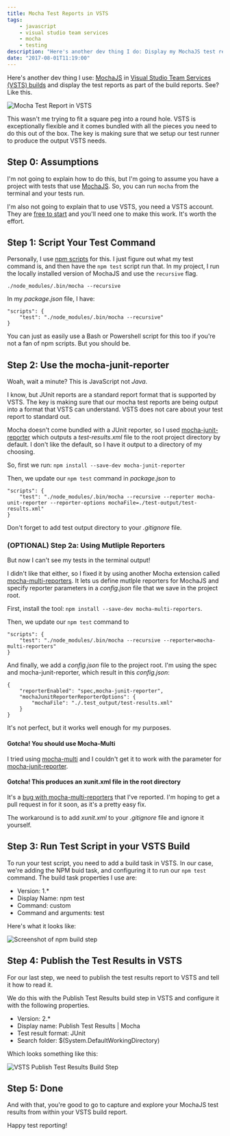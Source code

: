```yaml
---
title: Mocha Test Reports in VSTS
tags:
    - javascript
    - visual studio team services
    - mocha
    - testing
description: "Here's another dev thing I do: Display my MochaJS test report in the Visual Studio Team Services (VSTS) build report."
date: "2017-08-01T11:19:00"
---
```


[1]: https://mochajs.org/
[2]: https://www.visualstudio.com/team-services/continuous-integration/
[3]: https://davidwesst.blob.core.windows.net/blog/mocha-in-vsts/vsts-test-results-in-action.gif "Screenshot of a MochaJS test report in VSTS"
[4]: https://www.visualstudio.com/team-services/
[5]: https://docs.npmjs.com/misc/scripts
[6]: https://github.com/michaelleeallen/mocha-junit-reporter
[7]: https://github.com/stanleyhlng/mocha-multi-reporters
[8]: https://github.com/glenjamin/mocha-multi
[9]: https://davidwesst.blob.core.windows.net/blog/mocha-in-vsts/vsts-npm-test-task.png "Screenshot of VSTS Build Task that runs the tests"
[10]: https://davidwesst.blob.core.windows.net/blog/mocha-in-vsts/vsts-publish-test-results.png "Screenshot of VSTS Build Task that consumes the test report"
[11]: https://github.com/stanleyhlng/mocha-multi-reporters/issues/35 "My bug report for the XUnit issue in mocha-multi-reporters"

Here's another dev thing I use: [MochaJS][1] in [Visual Studio Team Services (VSTS) builds][2] and display the test reports as part of the build reports. See? Like this.

![Mocha Test Report in VSTS][3]

This wasn't me trying to fit a square peg into a round hole. VSTS is exceptionally flexible and it comes bundled with all the pieces you need to do this out of the box. The key is making sure that we setup our test runner to produce the output VSTS needs.

## Step 0: Assumptions
I'm not going to explain how to do this, but I'm going to assume you have a project with tests that use [MochaJS][1]. So, you can run `mocha` from the terminal and your tests run.

I'm also not going to explain that to use VSTS, you need a VSTS account. They are [free to start][4] and you'll need one to make this work. It's worth the effort.

## Step 1: Script Your Test Command
Personally, I use [npm scripts][5] for this. I just figure out what my test command is, and then have the `npm test` script run that. In my project, I run the locally installed version of MochaJS and use the `recursive` flag.

```
./node_modules/.bin/mocha --recursive
```

In my _package.json_ file, I have:

```
"scripts": {
    "test": "./node_modules/.bin/mocha --recursive"
}
```

You can just as easily use a Bash or Powershell script for this too if you're not a fan of npm scripts. But you should be.

## Step 2: Use the mocha-junit-reporter
Woah, wait a minute? This is JavaScript not _Java_.

I know, but JUnit reports are a standard report format that is supported by VSTS. The key is making sure that our mocha test reports are being output into a format that VSTS can understand. VSTS does not care about your test report to standard out.

Mocha doesn't come bundled with a JUnit reporter, so I used [mocha-junit-reporter][6] which outputs a _test-results.xml_ file to the root project directory by default. I don't like the default, so I have it output to a directory of my choosing.

So, first we run: `npm install --save-dev mocha-junit-reporter`

Then, we update our `npm test` command in _package.json_ to

```
"scripts": {
    "test": "./node_modules/.bin/mocha --recursive --reporter mocha-unit-reporter --reporter-options mochaFile=./test-output/test-results.xml"
}
```

Don't forget to add test output directory to your _.gitignore_ file.

### (OPTIONAL) Step 2a: Using Mutliple Reporters
But now I can't see my tests in the terminal output!

I didn't like that either, so I fixed it by using another Mocha extension called [mocha-multi-reporters][7]. It lets us define mutlple reporters for MochaJS and specify reporter parameters in a _config.json_ file that we save in the project root.

First, install the tool: `npm install --save-dev mocha-multi-reporters`.

Then, we update our `npm test` command to

```
"scripts": {
    "test": "./node_modules/.bin/mocha --recursive --reporter=mocha-multi-reporters"
}
```

And finally, we add a _config.json_ file to the project root. I'm using the spec and mocha-junit-reporter, which result in this _config.json_:

```
{
    "reporterEnabled": "spec,mocha-junit-reporter",
    "mochaJunitReporterReporterOptions": {
        "mochaFile": "./.test_output/test-results.xml"
    }
}
```

It's not perfect, but it works well enough for my purposes.

#### Gotcha! You should use Mocha-Multi
I tried using [mocha-multi][8] and I couldn't get it to work with the parameter for [mocha-junit-reporter][6].

#### Gotcha! This produces an xunit.xml file in the root directory
It's a [bug with mocha-multi-reporters][11] that I've reported. I'm hoping to get a pull request in for it soon, as it's a pretty easy fix.

The workaround is to add _xunit.xml_ to your _.gitignore_ file and ignore it yourself.

## Step 3: Run Test Script in your VSTS Build
To run your test script, you need to add a build task  in VSTS. In our case, we're adding the NPM buid task, and configuring it to run our `npm test` command. The build task properties I use are:

- Version: 1.*
- Display Name: npm test
- Command: custom
- Command and arguments: test

Here's what it looks like:

![Screenshot of npm build step][9]

## Step 4: Publish the Test Results in VSTS
For our last step, we need to publish the test results report to VSTS and tell it how to read it.

We do this with the Publish Test Results build step in VSTS and configure it with the following properties.

- Version: 2.*
- Display name: Publish Test Results \| Mocha
- Test result format: JUnit
- Search folder: $(System.DefaultWorkingDirectory)

Which looks something like this:

![VSTS Publish Test Results Build Step][10]

## Step 5: Done
And with that, you're good to go to capture and explore your MochaJS test results from within your VSTS build report.

Happy test reporting!